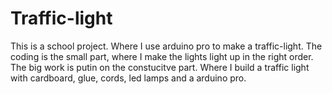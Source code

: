 # Traffic-light

This is a school project. Where I use arduino pro to make a traffic-light. 
The coding is the small part, where I make the lights light up in the right order.
The big work is putin on the constucitve part. Where I build a traffic light with cardboard, glue, cords, led lamps and a arduino pro. 